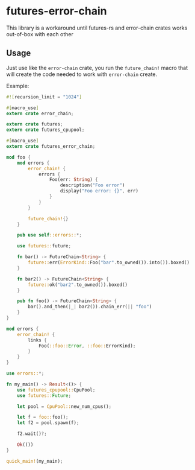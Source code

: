 # futures-error-chain
This library is a workaround until futures-rs and error-chain crates works out-of-box with each other

## Usage

Just use like the `error-chain` crate, you run the `future_chain!` macro that will create the code needed to work with `error-chain` create.

Example:
```rust
#![recursion_limit = "1024"]

#[macro_use]
extern crate error_chain;

extern crate futures;
extern crate futures_cpupool;

#[macro_use]
extern crate futures_error_chain;

mod foo {
    mod errors {
        error_chain! {
            errors {
                Foo(err: String) {
                    description("Foo error")
                    display("Foo error: {}", err)
                }
            }
        }

        future_chain!{}
    }

    pub use self::errors::*;

    use futures::future;

    fn bar() -> FutureChain<String> {
        future::err(ErrorKind::Foo("bar".to_owned()).into()).boxed()
    }

    fn bar2() -> FutureChain<String> {
        future::ok("bar2".to_owned()).boxed()
    }

    pub fn foo() -> FutureChain<String> {
        bar().and_then(|_| bar2()).chain_err(|| "foo")
    }
}

mod errors {
    error_chain! {
        links {
            Foo(::foo::Error, ::foo::ErrorKind);
        }
    }
}

use errors::*;

fn my_main() -> Result<()> {
    use futures_cpupool::CpuPool;
    use futures::Future;

    let pool = CpuPool::new_num_cpus();

    let f = foo::foo();
    let f2 = pool.spawn(f);

    f2.wait()?;

    Ok(())
}

quick_main!(my_main);
```
